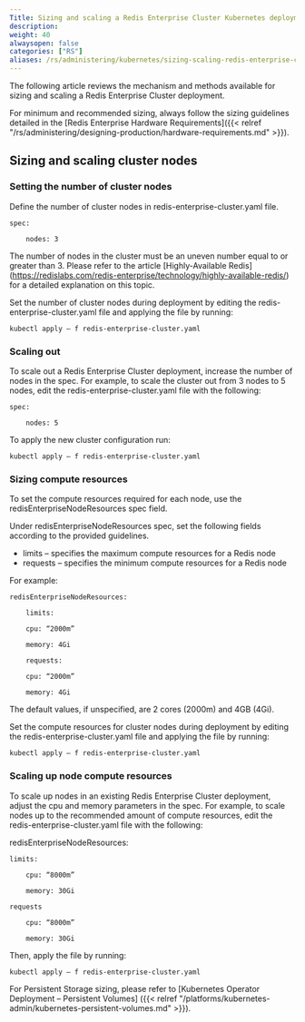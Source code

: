 ```yaml
---
Title: Sizing and scaling a Redis Enterprise Cluster Kubernetes deployment
description: 
weight: 40
alwaysopen: false
categories: ["RS"]
aliases: /rs/administering/kubernetes/sizing-scaling-redis-enterprise-cluster-kubernetes-deployment/
---
```

The following article reviews the mechanism and methods available for sizing 
and scaling a Redis Enterprise Cluster deployment.

For minimum and recommended sizing, always follow the sizing guidelines 
detailed in the [Redis Enterprise Hardware Requirements]({{< relref 
"/rs/administering/designing-production/hardware-requirements.md" >}}).

## Sizing and scaling cluster nodes

### Setting the number of cluster nodes

Define the number of cluster nodes in redis-enterprise-cluster.yaml file.

    spec:

        nodes: 3

The number of nodes in the cluster must be an uneven number 
equal to or greater than 3. Please refer to the article [Highly-Available Redis]
(https://redislabs.com/redis-enterprise/technology/highly-available-redis/) 
for a detailed explanation on this topic.

Set the number of cluster nodes during deployment 
by editing the redis-enterprise-cluster.yaml file and 
applying the file by running:

    kubectl apply – f redis-enterprise-cluster.yaml

### Scaling out

To scale out a Redis Enterprise Cluster deployment, increase the number of nodes 
in the spec. For example, to scale the cluster out from 3 nodes to 5 nodes, 
edit the redis-enterprise-cluster.yaml file with the following:

    spec:  

        nodes: 5

To apply the new cluster configuration run:

    kubectl apply – f redis-enterprise-cluster.yaml

### Sizing compute resources

To set the compute resources required for each node, 
use the redisEnterpriseNodeResources spec field.

Under redisEnterpriseNodeResources spec, set the following fields 
according to the provided guidelines.

- limits – specifies the maximum compute resources for a Redis node
- requests – specifies the minimum compute resources for a Redis node

For example:

    redisEnterpriseNodeResources:

        limits:

        cpu: “2000m”

        memory: 4Gi

        requests:

        cpu: “2000m”

        memory: 4Gi

The default values, if unspecified, are 2 cores (2000m) and 4GB (4Gi).

Set the compute resources for cluster nodes during deployment 
by editing the redis-enterprise-cluster.yaml file and 
applying the file by running:

    kubectl apply – f redis-enterprise-cluster.yaml

### Scaling up node compute resources

To scale up nodes in an existing Redis Enterprise Cluster deployment, 
adjust the cpu and memory parameters in the spec. For example, 
to scale nodes up to the recommended amount of compute resources, 
edit the redis-enterprise-cluster.yaml file with the following:

redisEnterpriseNodeResources:

    limits:

        cpu: “8000m”

        memory: 30Gi

    requests

        cpu: “8000m”

        memory: 30Gi

Then, apply the file by running:

    kubectl apply – f redis-enterprise-cluster.yaml

For Persistent Storage sizing, please refer to [Kubernetes Operator Deployment – Persistent Volumes]
({{< relref "/platforms/kubernetes-admin/kubernetes-persistent-volumes.md" >}}).